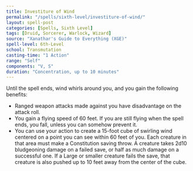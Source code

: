 ```yaml
---
title: Investiture of Wind
permalink: "/spells/sixth-level/investiture-of-wind/"
layout: spell-post
categories: [Spells, Sixth Level]
tags: [Druid, Sorcerer, Warlock, Wizard]
source: "Xanathar's Guide to Everything (XGE)"
spell-level: 6th-Level
school: Transmutation
casting-time: "1 Action"
range: "Self"
components: "V, S"
duration: "Concentration, up to 10 minutes"
---
```


Until the spell ends, wind whirls around you, and you gain the following benefits:

- Ranged weapon attacks made against you have disadvantage on the attack roll.
- You gain a flying speed of 60 feet. If you are still flying when the spell ends, you fall, unless you can somehow prevent it.
- You can use your action to create a 15-foot cube of swirling wind centered on a point you can see within 60 feet of you. Each creature in that area must make a Constitution saving throw. A creature takes 2d10 bludgeoning damage on a failed save, or half as much damage on a successful one. If a Large or smaller creature fails the save, that creature is also pushed up to 10 feet away from the center of the cube.